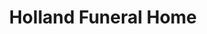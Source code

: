 ---
title: "Holland Funeral Home"
url: /nassawadox/holland-funeral-home/
shop: funeral directors
---
